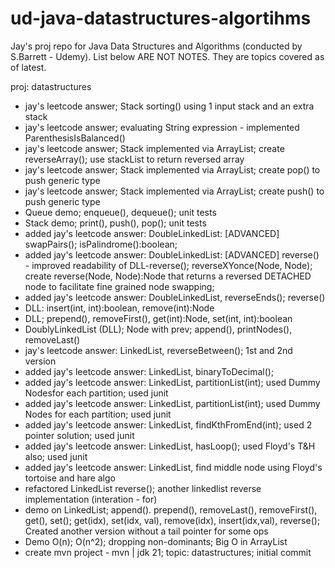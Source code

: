 # ud-java-datastructures-algortihms
Jay's proj repo for Java Data Structures and Algorithms (conducted by S.Barrett - Udemy). List below ARE NOT NOTES. They are topics covered as of latest.

proj: datastructures
- jay's leetcode answer; Stack sorting() using 1 input stack and an extra stack
- jay's leetcode answer; evaluating String expression - implemented ParenthesisIsBalanced() 
- jay's leetcode answer; Stack implemented via ArrayList; create reverseArray(); use stackList to return reversed array
- jay's leetcode answer; Stack implemented via ArrayList; create pop() to push generic type
- jay's leetcode answer; Stack implemented via ArrayList; create push() to push generic type
- Queue demo; enqueue(), dequeue(); unit tests 
- Stack demo; print(), push(), pop(); unit tests
- added jay's leetcode answer: DoubleLinkedList: [ADVANCED] swapPairs(); isPalindrome():boolean;
- added jay's leetcode answer: DoubleLinkedList: [ADVANCED] reverse() - improved readability of DLL-reverse(); reverseXYonce(Node, Node); create reverse(Node, Node):Node that returns a reversed DETACHED node to facilitate fine grained node swapping;
- added jay's leetcode answer: DoubleLinkedList, reverseEnds(); reverse()
- DLL: insert(int, int):boolean, remove(int):Node
- DLL; prepend(), removeFirst(), get(int):Node, set(int, int):boolean
- DoublyLinkedList (DLL); Node with prev; append(), printNodes(), removeLast()
- jay's leetcode answer: LinkedList, reverseBetween(); 1st and 2nd version
- added jay's leetcode answer: LinkedList, binaryToDecimal(); 
- added jay's leetcode answer: LinkedList, partitionList(int); used Dummy Nodesfor each partition; used junit
- added jay's leetcode answer: LinkedList, partitionList(int); used Dummy Nodes for each partition; used junit
- added jay's leetcode answer: LinkedList, findKthFromEnd(int); used 2 pointer solution; used junit
- added jay's leetcode answer: LinkedList, hasLoop(); used Floyd's T&H also; used junit
- added jay's leetcode answer: LinkedList, find middle node using Floyd's tortoise and hare algo
- refactored LinkedList reverse(); another linkedlist reverse implementation (interation - for)
- demo on LinkedList; append(). prepend(), removeLast(), removeFirst(), get(), set(); get(idx), set(idx, val), remove(idx), insert(idx,val), reverse(); Created another version without a tail pointer for some ops
- Demo O(n); O(n^2); dropping non-dominants; Big O in ArrayList
- create mvn project - mvn | jdk 21; topic: datastructures; initial commit
